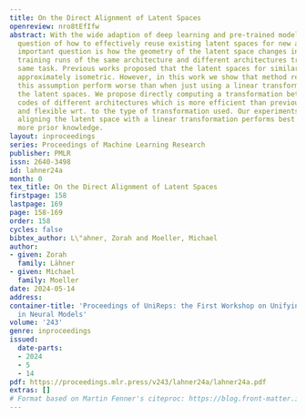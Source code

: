 ```yaml
---
title: On the Direct Alignment of Latent Spaces
openreview: nro8tEfIfw
abstract: With the wide adaption of deep learning and pre-trained models rises the
  question of how to effectively reuse existing latent spaces for new applications.One
  important question is how the geometry of the latent space changes in-between different
  training runs of the same architecture and different architectures trained for the
  same task. Previous works proposed that the latent spaces for similar tasks are
  approximately isometric. However, in this work we show that method restricted to
  this assumption perform worse than when just using a linear transformation to align
  the latent spaces. We propose directly computing a transformation between the latent
  codes of different architectures which is more efficient than previous approaches
  and flexible wrt. to the type of transformation used. Our experiments show that
  aligning the latent space with a linear transformation performs best while not needing
  more prior knowledge.
layout: inproceedings
series: Proceedings of Machine Learning Research
publisher: PMLR
issn: 2640-3498
id: lahner24a
month: 0
tex_title: On the Direct Alignment of Latent Spaces
firstpage: 158
lastpage: 169
page: 158-169
order: 158
cycles: false
bibtex_author: L\"ahner, Zorah and Moeller, Michael
author:
- given: Zorah
  family: Lähner
- given: Michael
  family: Moeller
date: 2024-05-14
address:
container-title: 'Proceedings of UniReps: the First Workshop on Unifying Representations
  in Neural Models'
volume: '243'
genre: inproceedings
issued:
  date-parts:
  - 2024
  - 5
  - 14
pdf: https://proceedings.mlr.press/v243/lahner24a/lahner24a.pdf
extras: []
# Format based on Martin Fenner's citeproc: https://blog.front-matter.io/posts/citeproc-yaml-for-bibliographies/
---
```

